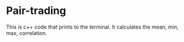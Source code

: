 # Pair-trading
This is c++ code that prints to the terminal. It calculates the mean, min, max, correlation.
